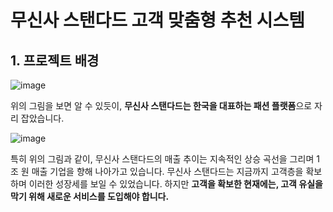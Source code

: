 # 무신사 스탠다드 고객 맞춤형 추천 시스템

## 1. 프로젝트 배경
![image](https://github.com/user-attachments/assets/8fb3db06-5410-44c6-b7ae-6da24960b164)

 위의 그림을 보면 알 수 있듯이, **무신사 스탠다드는 한국을 대표하는 패션 플랫폼**으로 자리 잡았습니다. 
 
 
![image](https://github.com/user-attachments/assets/6b1d7d77-aee7-4263-8343-7d9dd8339311)

특히 위의 그림과 같이, 무신사 스탠다드의 매출 추이는 지속적인 상승 곡선을 그리며 1조 원 매출 기업을 향해 나아가고 있습니다. 무신사 스탠다드는 지금까지 고객층을 확보하며 이러한 성장세를 보일 수 있었습니다. 
하지만 **고객을 확보한 현재에는, 고객 유실을 막기 위해 새로운 서비스를 도입해야 합니다.**
